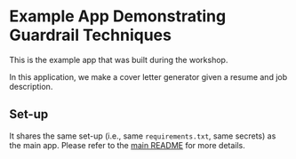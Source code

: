 # Example App Demonstrating Guardrail Techniques

This is the example app that was built during the workshop.

In this application, we make a cover letter generator given a resume and job description.

## Set-up

It shares the same set-up (i.e., same `requirements.txt`, same secrets) as the main app. Please refer to the [main README](../README.md) for more details.
